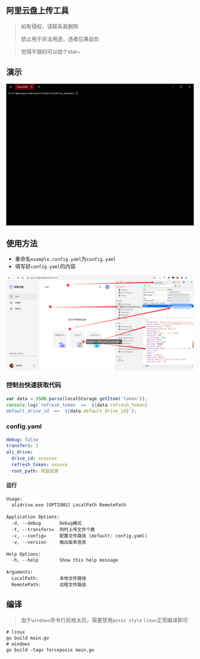 ## 阿里云盘上传工具

> 如有侵权，请联系我删除   
> 
> 禁止用于非法用途，违者后果自负   

> 觉得不错的可以给个star~    

## 演示

![](docs/preview_1.gif)

## 使用方法

* 重命名`example.config.yaml`为`config.yaml`
* 填写好`config.yaml`的内容

![](docs/img_1.png)

### 控制台快速获取代码

```js
var data = JSON.parse(localStorage.getItem('token'));
console.log(`refresh_token  =>  ${data.refresh_token}
default_drive_id  =>  ${data.default_drive_id}`);
```

### config.yaml

```yaml
debug: false
transfers: 3
ali_drive:
  drive_id: xxxxxxx
  refresh_token: xxxxxx
  root_path: 网盘目录
```

#### 运行

```shell
Usage:
  alidrive.exe [OPTIONS] LocalPath RemotePath

Application Options:
  -d, --debug       Debug模式
  -t, --transfers=  同时上传文件个数
  -c, --config=     配置文件路径 (default: config.yaml)
  -v, --version     输出版本信息

Help Options:
  -h, --help        Show this help message

Arguments:
  LocalPath:        本地文件路径
  RemotePath:       远程文件路径
```

## 编译

> 由于`windows`命令行风格太坑，需要禁用`posix style`
> `linux`正常编译即可

```shell
# linux
go build main.go
# windows
go build -tags forceposix main.go
```

